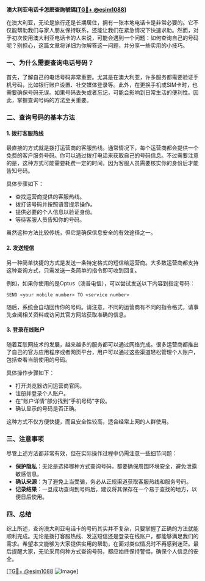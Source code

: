 **澳大利亚电话卡怎麽查詢號碼[[TG💪+ @esim1088](https://t.me/s/esim1088)]**

在澳大利亚，无论是旅行还是长期居住，拥有一张本地电话卡是非常必要的。它不仅能帮助我们与家人朋友保持联系，还能让我们在紧急情况下快速求助。然而，对于初次使用澳大利亚电话卡的人来说，可能会遇到一个问题：如何查询自己的号码呢？别担心，这篇文章将详细为你解答这一问题，并分享一些实用的小技巧。

### 一、为什么需要查询电话号码？

首先，了解自己的电话号码非常重要。尤其是在澳大利亚，许多服务都需要验证手机号码，比如银行账户设置、社交媒体登录等。此外，在更换手机或SIM卡时，也需要确保号码无误。如果号码丢失或者忘记，可能会影响到日常生活的便利性。因此，掌握查询号码的方法至关重要。

### 二、查询号码的基本方法

#### 1. 拨打客服热线
最直接的方式就是拨打运营商的客服热线。通常情况下，每个运营商都会提供一个免费的客户服务号码。你可以通过拨打电话来获取自己的号码信息。不过需要注意的是，这种方式可能需要耗费一定的时间，因为客服人员需要核实你的身份后才能告知号码。

具体步骤如下：
- 查找运营商提供的客服热线。
- 拨打该号码并按照语音提示操作。
- 提供必要的个人信息以验证身份。
- 等待客服人员告知你的号码。

虽然这种方法比较传统，但它是确保信息安全的有效途径之一。

#### 2. 发送短信
另一种简单快捷的方式是发送一条特定格式的短信给运营商。大多数运营商都支持这种查询方式，只需发送一条简单的指令即可收到回复。

例如，如果你使用的是Optus（澳普电信），可以尝试发送以下内容到指定号码：
```
SEND <your mobile number> TO <service number>
```
随后，系统会自动回传你的号码。请注意，不同的运营商有不同的指令格式，请事先查阅相关资料或访问其官方网站获取准确的信息。

#### 3. 登录在线账户
随着互联网技术的发展，越来越多的服务都可以通过网络完成。很多运营商都推出了自己的官方应用程序或者网页平台，用户可以通过这些渠道轻松管理个人账户，包括查看当前使用的号码。

具体操作步骤如下：
- 打开浏览器访问运营商官网。
- 注册并登录个人账户。
- 在“账户详情”部分找到“手机号码”字段。
- 确认显示的号码是否正确。

这种方式不仅方便快捷，而且安全性较高，适合经常上网的人群使用。

### 三、注意事项

尽管上述方法都非常有效，但在实际操作过程中仍需注意一些细节问题：

- **保护隐私**：无论是选择哪种方式查询号码，都要确保周围环境安全，避免泄露敏感信息。
- **确认来源**：为了避免上当受骗，务必从正规渠道获取客服热线和服务号码。
- **记录结果**：一旦成功查询到号码后，建议将其保存在一个易于查找的地方，以便日后使用。

### 四、总结

综上所述，查询澳大利亚电话卡的号码其实并不复杂，只要掌握了正确的方法就能顺利完成。无论是拨打客服热线、发送短信还是登录在线账户，都能够满足我们的需求。希望本文能够为大家提供实用的帮助，在面对类似情况时不再感到迷茫。最后提醒大家，无论采用何种方式查询号码，都应始终保持警惕，确保个人信息的安全。

[[TG💪+ @esim1088](https://t.me/s/esim1088) ![Image](https://i.postimg.cc/4NQfJmqS/Snipaste-2025-05-13-00-14-12.png)]